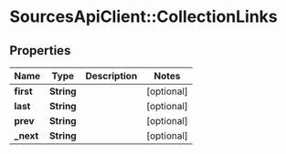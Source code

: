 # SourcesApiClient::CollectionLinks

## Properties
Name | Type | Description | Notes
------------ | ------------- | ------------- | -------------
**first** | **String** |  | [optional] 
**last** | **String** |  | [optional] 
**prev** | **String** |  | [optional] 
**_next** | **String** |  | [optional] 


